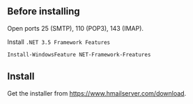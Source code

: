 ## Before installing
Open ports 25 (SMTP), 110 (POP3), 143 (IMAP).

Install `.NET 3.5 Framework Features`
```powershell
Install-WindowsFeature NET-Framework-Freatures
```

## Install
Get the installer from https://www.hmailserver.com/download.

